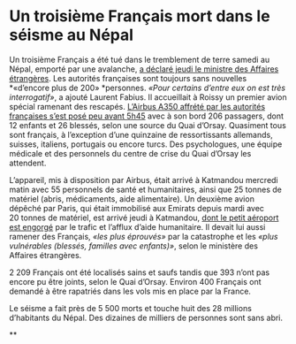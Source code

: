 # Un troisième Français mort dans le séisme au Népal

Un troisième Français a été tué dans le tremblement de terre samedi au Népal, emporté par une avalanche, [a déclaré jeudi le ministre des Affaires étrangères]. Les autorités françaises sont toujours sans nouvelles *«d’encore plus de 200» *personnes. *«Pour certains d’entre eux on est très interrogatif»*, a ajouté Laurent Fabius. Il accueillait à Roissy un premier avion spécial ramenant des rescapés. [L’Airbus A350 affrété par les autorités françaises s’est posé peu avant 5h45] avec à son bord 206 passagers, dont 12 enfants et 26 blessés, selon une source du Quai d’Orsay. Quasiment tous sont français, à l’exception d’une quinzaine de ressortissants allemands, suisses, italiens, portugais ou encore turcs. Des psychologues, une équipe médicale et des personnels du centre de crise du Quai d’Orsay les attendent.

L’appareil, mis à disposition par Airbus, était arrivé à Katmandou mercredi matin avec 55 personnels de santé et humanitaires, ainsi que 25 tonnes de matériel (abris, médicaments, aide alimentaire). Un deuxième avion dépêché par Paris, qui était immobilisé aux Emirats depuis mardi avec 20 tonnes de matériel, est arrivé jeudi à Katmandou, [dont le petit aéroport est engorgé] par le trafic et l’afflux d’aide humanitaire. Il devait lui aussi ramener des Français, *«les plus éprouvés»* par la catastrophe et les *«plus vulnérables (blessés, familles avec enfants)»*, selon le ministère des Affaires étrangères.

2 209 Français ont été localisés sains et saufs tandis que 393 n’ont pas encore pu être joints, selon le Quai d’Orsay. Environ 400 Français ont demandé à être rapatriés dans les vols mis en place par la France.

Le séisme a fait près de 5 500 morts et touche huit des 28 millions d’habitants du Népal. Des dizaines de milliers de personnes sont sans abri.

  
**

  [a déclaré jeudi le ministre des Affaires étrangères]: http://www.liberation.fr/video/2015/04/30/laurent-fabius-plus-de-200-francais-n-ont-pas-ete-retrouves_1278687
  [L’Airbus A350 affrété par les autorités françaises s’est posé peu avant 5h45]: http://www.liberation.fr/video/2015/04/30/seisme-au-nepal-soulages-mais-inquiets-206-survivants-de-retour-en-france_1278758
  [dont le petit aéroport est engorgé]: http://www.liberation.fr/monde/2015/04/29/embouteillages-et-retards-a-l-aeroport-de-katmandou_1276612
